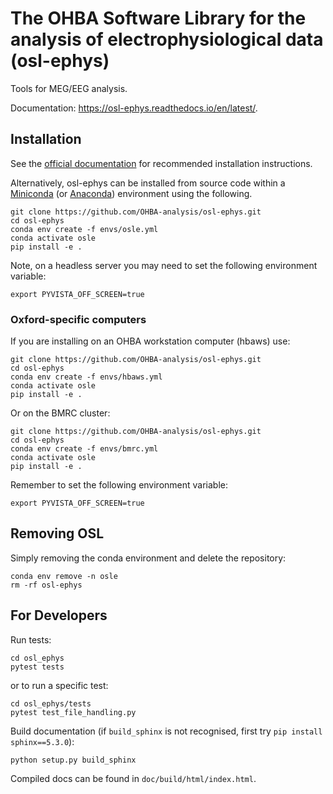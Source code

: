# The OHBA Software Library for the analysis of electrophysiological data (osl-ephys)

Tools for MEG/EEG analysis.

Documentation: https://osl-ephys.readthedocs.io/en/latest/.

## Installation

See the [official documentation](https://osl-ephys.readthedocs.io/en/latest/install.html) for recommended installation instructions.

Alternatively, osl-ephys can be installed from source code within a [Miniconda](https://docs.conda.io/projects/miniconda/en/latest/miniconda-install.html) (or [Anaconda](https://docs.anaconda.com/free/anaconda/install/index.html)) environment using the following.

```
git clone https://github.com/OHBA-analysis/osl-ephys.git
cd osl-ephys
conda env create -f envs/osle.yml
conda activate osle
pip install -e .
```

Note, on a headless server you may need to set the following environment variable:
```
export PYVISTA_OFF_SCREEN=true
```

### Oxford-specific computers

If you are installing on an OHBA workstation computer (hbaws) use:
```
git clone https://github.com/OHBA-analysis/osl-ephys.git
cd osl-ephys
conda env create -f envs/hbaws.yml
conda activate osle
pip install -e .
```

Or on the BMRC cluster:
```
git clone https://github.com/OHBA-analysis/osl-ephys.git
cd osl-ephys
conda env create -f envs/bmrc.yml
conda activate osle
pip install -e .
```

Remember to set the following environment variable:
```
export PYVISTA_OFF_SCREEN=true
```

## Removing OSL

Simply removing the conda environment and delete the repository:
```
conda env remove -n osle
rm -rf osl-ephys
```

## For Developers

Run tests:
```
cd osl_ephys
pytest tests
```
or to run a specific test:
```
cd osl_ephys/tests
pytest test_file_handling.py
```

Build documentation (if `build_sphinx` is not recognised, first try `pip install sphinx==5.3.0`):
```
python setup.py build_sphinx
```
Compiled docs can be found in `doc/build/html/index.html`.
